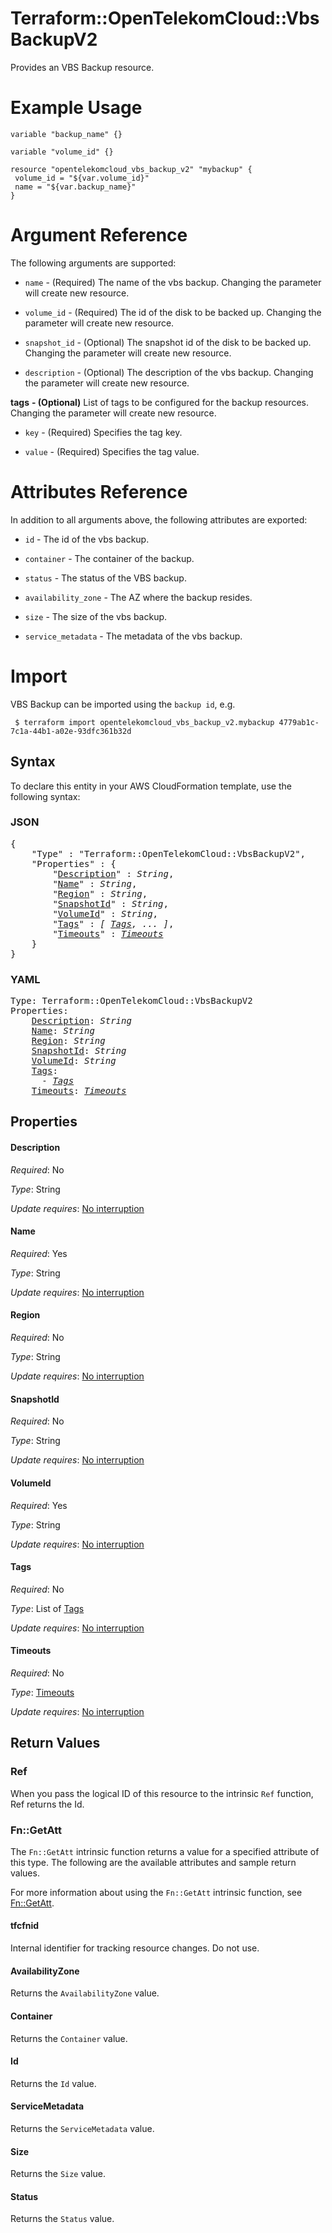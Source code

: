# Terraform::OpenTelekomCloud::VbsBackupV2

Provides an VBS Backup resource.
 
# Example Usage

 ```hcl
variable "backup_name" {}

variable "volume_id" {}
 
resource "opentelekomcloud_vbs_backup_v2" "mybackup" {
  volume_id = "${var.volume_id}"
  name = "${var.backup_name}"
}
 ```

# Argument Reference

The following arguments are supported:

* `name` - (Required) The name of the vbs backup. Changing the parameter will create new resource.

* `volume_id` - (Required) The id of the disk to be backed up. Changing the parameter will create new resource.

* `snapshot_id` - (Optional) The snapshot id of the disk to be backed up. Changing the parameter will create new resource.

* `description` - (Optional) The description of the vbs backup. Changing the parameter will create new resource.

**tags** **- (Optional)** List of tags to be configured for the backup resources. Changing the parameter will create new resource.

* `key` - (Required) Specifies the tag key.

* `value` - (Required) Specifies the tag value.

# Attributes Reference

In addition to all arguments above, the following attributes are exported:

* `id` - The id of the vbs backup.

* `container` - The container of the backup.

* `status` - The status of the VBS backup.

* `availability_zone` - The AZ where the backup resides.

* `size` - The size of the vbs backup.

* `service_metadata` - The metadata of the vbs backup.

# Import

VBS Backup can be imported using the `backup id`, e.g.

```
 $ terraform import opentelekomcloud_vbs_backup_v2.mybackup 4779ab1c-7c1a-44b1-a02e-93dfc361b32d
```

## Syntax

To declare this entity in your AWS CloudFormation template, use the following syntax:

### JSON

<pre>
{
    "Type" : "Terraform::OpenTelekomCloud::VbsBackupV2",
    "Properties" : {
        "<a href="#description" title="Description">Description</a>" : <i>String</i>,
        "<a href="#name" title="Name">Name</a>" : <i>String</i>,
        "<a href="#region" title="Region">Region</a>" : <i>String</i>,
        "<a href="#snapshotid" title="SnapshotId">SnapshotId</a>" : <i>String</i>,
        "<a href="#volumeid" title="VolumeId">VolumeId</a>" : <i>String</i>,
        "<a href="#tags" title="Tags">Tags</a>" : <i>[ <a href="tags.md">Tags</a>, ... ]</i>,
        "<a href="#timeouts" title="Timeouts">Timeouts</a>" : <i><a href="timeouts.md">Timeouts</a></i>
    }
}
</pre>

### YAML

<pre>
Type: Terraform::OpenTelekomCloud::VbsBackupV2
Properties:
    <a href="#description" title="Description">Description</a>: <i>String</i>
    <a href="#name" title="Name">Name</a>: <i>String</i>
    <a href="#region" title="Region">Region</a>: <i>String</i>
    <a href="#snapshotid" title="SnapshotId">SnapshotId</a>: <i>String</i>
    <a href="#volumeid" title="VolumeId">VolumeId</a>: <i>String</i>
    <a href="#tags" title="Tags">Tags</a>: <i>
      - <a href="tags.md">Tags</a></i>
    <a href="#timeouts" title="Timeouts">Timeouts</a>: <i><a href="timeouts.md">Timeouts</a></i>
</pre>

## Properties

#### Description

_Required_: No

_Type_: String

_Update requires_: [No interruption](https://docs.aws.amazon.com/AWSCloudFormation/latest/UserGuide/using-cfn-updating-stacks-update-behaviors.html#update-no-interrupt)

#### Name

_Required_: Yes

_Type_: String

_Update requires_: [No interruption](https://docs.aws.amazon.com/AWSCloudFormation/latest/UserGuide/using-cfn-updating-stacks-update-behaviors.html#update-no-interrupt)

#### Region

_Required_: No

_Type_: String

_Update requires_: [No interruption](https://docs.aws.amazon.com/AWSCloudFormation/latest/UserGuide/using-cfn-updating-stacks-update-behaviors.html#update-no-interrupt)

#### SnapshotId

_Required_: No

_Type_: String

_Update requires_: [No interruption](https://docs.aws.amazon.com/AWSCloudFormation/latest/UserGuide/using-cfn-updating-stacks-update-behaviors.html#update-no-interrupt)

#### VolumeId

_Required_: Yes

_Type_: String

_Update requires_: [No interruption](https://docs.aws.amazon.com/AWSCloudFormation/latest/UserGuide/using-cfn-updating-stacks-update-behaviors.html#update-no-interrupt)

#### Tags

_Required_: No

_Type_: List of <a href="tags.md">Tags</a>

_Update requires_: [No interruption](https://docs.aws.amazon.com/AWSCloudFormation/latest/UserGuide/using-cfn-updating-stacks-update-behaviors.html#update-no-interrupt)

#### Timeouts

_Required_: No

_Type_: <a href="timeouts.md">Timeouts</a>

_Update requires_: [No interruption](https://docs.aws.amazon.com/AWSCloudFormation/latest/UserGuide/using-cfn-updating-stacks-update-behaviors.html#update-no-interrupt)

## Return Values

### Ref

When you pass the logical ID of this resource to the intrinsic `Ref` function, Ref returns the Id.

### Fn::GetAtt

The `Fn::GetAtt` intrinsic function returns a value for a specified attribute of this type. The following are the available attributes and sample return values.

For more information about using the `Fn::GetAtt` intrinsic function, see [Fn::GetAtt](https://docs.aws.amazon.com/AWSCloudFormation/latest/UserGuide/intrinsic-function-reference-getatt.html).

#### tfcfnid

Internal identifier for tracking resource changes. Do not use.

#### AvailabilityZone

Returns the <code>AvailabilityZone</code> value.

#### Container

Returns the <code>Container</code> value.

#### Id

Returns the <code>Id</code> value.

#### ServiceMetadata

Returns the <code>ServiceMetadata</code> value.

#### Size

Returns the <code>Size</code> value.

#### Status

Returns the <code>Status</code> value.

